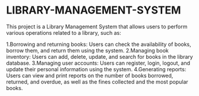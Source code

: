 # LIBRARY-MANAGEMENT-SYSTEM
This project is a Library Management System that allows users to perform various operations related to a library, such as:

1.Borrowing and returning books: Users can check the availability of books, borrow them, and return them using the system.
2.Managing book inventory: Users can add, delete, update, and search for books in the library database.
3.Managing user accounts: Users can register, login, logout, and update their personal information using the system.
4.Generating reports: Users can view and print reports on the number of books borrowed, returned, and overdue, as well as the fines collected and the most popular books.
